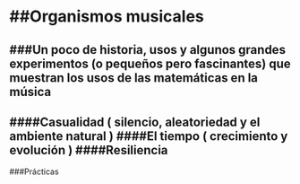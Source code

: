 ##Organismos musicales
===================
###Un poco de historia, usos y algunos grandes experimentos (o pequeños pero fascinantes) que muestran los usos de las matemáticas en la música
---
####Casualidad ( silencio, aleatoriedad y el ambiente natural )
####El tiempo ( crecimiento y evolución )
####Resiliencia 
---
###Prácticas
